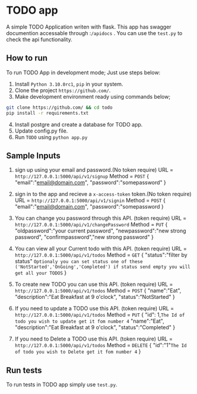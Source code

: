 
# TODO app

A simple TODO Application writen with flask.
This app has swagger documention accessable through :`/apidocs` .
You can  use the `test.py` to check the api functionality.


## How to run

To run TODO App in development mode; Just use steps below:

1. Install `Python 3.10.0rc1`, `pip` in your system.
2. Clone the project `https://github.com/`.
3. Make development environment ready using commands below;

  ```bash
  git clone https://github.com/ && cd todo
  pip install -r requirements.txt
  ```
4. Install postgre and create a database for TODO app.
5. Update config.py file.
6. Run `TODO` using `python app.py`


## Sample Inputs
1. sign up using your email and password.(No token require)
    URL = `http://127.0.0.1:5000/api/v1/signup`
    Method = `POST`
    {
        "email":"email@domain.com",
        "password":"somepassword"
    }

2. sign in to the app and recieve a `x-access-token` token.(No token require)
    URL = `http://127.0.0.1:5000/api/v1/signin`
    Method = `POST`
    {
        "email":"email@domain.com",
        "password":"somepassword
    }

3. You can change you password through this API. (token require)
    URL = `http://127.0.0.1:5000/api/v1/changePassword`
    Method = `PUT`
    {
        "oldpassword":"your current password",
        "newpassword":"new strong password",
        "confirmpassword","new strong password"
    }

4. You can view all your Current todo with this API. (token require)
    URL = `http://127.0.0.1:5000/api/v1/todos`
    Method = `GET`
    {
        "status":"filter by status" `Optionaly you can set status one of these ('NotStarted','OnGoing','Completed') if status send empty you will get all your TODOS`
    }

5. To create new TODO you can use this API. (token require)
    URL = `http://127.0.0.1:5000/api/v1/todos`
    Method = `POST`
    {
        "name":"Eat",
        "description":"Eat Breakfast at 9 o'clock",
        "status":"NotStarted"
    }

6. If you need to update a TODO use this API. (token require)
    URL = `http://127.0.0.1:5000/api/v1/todos`
    Method = `PUT`
    {
        "id": 1,`The Id of todo you wish to update get it fom number 4` 
        "name":"Eat",
        "description":"Eat Breakfast at 9 o'clock",
        "status":"Completed"
    }

7. If you need to Delete a TODO use this API. (token require)
    URL = `http://127.0.0.1:5000/api/v1/todos`
    Method = `DELETE`
    {
        "id":"1"`The Id of todo you wish to Delete get it fom number 4`
    }

## Run tests

To run tests in TODO app simply use `test.py`.
